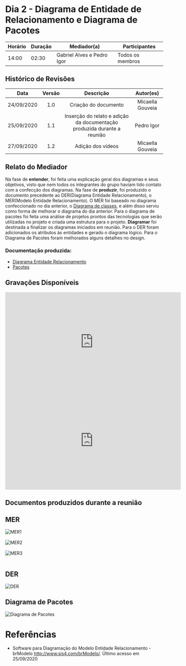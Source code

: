 # Dia 2 - Diagrama de Entidade de Relacionamento e Diagrama de Pacotes

| Horário | Duração | Mediador(a) | Participantes |
|---------|---------|-------------|---------------|
| 14:00 | 02:30 | Gabriel Alves e Pedro Igor | Todos os membros |

## Histórico de Revisões

| Data | Versão | Descrição | Autor(es) |
|:----:|:------:|:---------:|:---------:|
| 24/09/2020 | 1.0 | Criação do documento | Micaella Gouveia |
| 25/09/2020 | 1.1 | Inserção do relato e adição da documentação produzida durante a reunião | Pedro Igor |
| 27/09/2020 | 1.2 | Adição dos vídeos | Micaella Gouveia |

## Relato do Mediador

Na fase de **entender**, foi feita uma explicação geral dos diagramas e seus objetivos, visto que nem todos os integrantes do grupo haviam tido contato com a confecção dos diagramas. Na fase de **produzir**, foi produzido o documento precedente ao DER(Diagrama Entidade Relacionamento), o MER(Modelo Entidade Relacionamento). O MER foi baseado no diagrama confeccionado no dia anterior, o [Diagrama de classes](Modeling/Diagrams/Classes.md), e além disso serviu como forma de melhorar o diagrama do dia anterior. Para o diagrama de pacotes foi feita uma análise de projetos prontos das tecnologias que serão utilizadas no projeto e criada uma estrutura para o projeto. **Diagramar** foi destinada a finalizar os diagramas iniciados em reunião. Para o DER foram adicionados os atributos às entidades e gerado o diagrama lógico. Para o Diagrama de Pacotes foram melhorados alguns detalhes no design.

### Documentação produzida:
 - [Diagrama Entidade Relacionamento](Modeling/Diagrams/EntidadeRelacionamento.md)
 - [Pacotes](Modeling/Diagrams/Pacotes.md)


## Gravações Disponíveis

<iframe allowFullScreen="allowFullScreen" src="https://www.youtube.com/embed/G3uSXJnHsc0?ecver=1&amp;iv_load_policy=3&amp;yt:stretch=16:9&amp;autohide=1&amp;color=red&amp;width=560&amp;width=560" width="560" height="315" allowtransparency="true" frameborder="0"><div><a  id="x4Kmoha6" href="https://www.rockpamperscissors.co.uk/a-new-one-on-me/">Emma hybrid</a></div><div><a  id="x4Kmoha6" href="https://www.earth-essentials.co.uk/is-buying-a-mattress-the-worst-thing-possible-for-your-health/">VOCs</a></div><script type="text/javascript">function execute_YTvideo(){return youtube.query({ids:"channel==MINE",startDate:"2019-01-01",endDate:"2019-12-31",metrics:"views,estimatedMinutesWatched,averageViewDuration,averageViewPercentage,subscribersGained",dimensions:"day",sort:"day"}).then(function(e){},function(e){console.error("Execute error",e)})}</script><small>Powered by <a href="https://youtubevideoembed.com/ ">Embed YouTube Video</a></small></iframe>

<iframe allowFullScreen="allowFullScreen" src="https://www.youtube.com/embed/0D_vQnNvpxg?ecver=1&amp;iv_load_policy=3&amp;yt:stretch=16:9&amp;autohide=1&amp;color=red&amp;width=560&amp;width=560" width="560" height="315" allowtransparency="true" frameborder="0"><div><a  id="x4Kmoha6" href="https://www.rockpamperscissors.co.uk/a-new-one-on-me/">Emma hybrid</a></div><div><a  id="x4Kmoha6" href="https://www.earth-essentials.co.uk/is-buying-a-mattress-the-worst-thing-possible-for-your-health/">VOCs</a></div><script type="text/javascript">function execute_YTvideo(){return youtube.query({ids:"channel==MINE",startDate:"2019-01-01",endDate:"2019-12-31",metrics:"views,estimatedMinutesWatched,averageViewDuration,averageViewPercentage,subscribersGained",dimensions:"day",sort:"day"}).then(function(e){},function(e){console.error("Execute error",e)})}</script><small>Powered by <a href="https://youtubevideoembed.com/ ">Embed YouTube Video</a></small></iframe>

## Documentos produzidos durante a reunião
## MER
![MER1](../../../assets/diagramas/MER1Dia2.png)<br><br>
![MER2](../../../assets/diagramas/MER2Dia2.png)<br><br>
![MER3](../../../assets/diagramas/MER3Dia2.png)<br><br>

## DER
![DER](../../../assets/diagramas/DERDia2.png)<br>

## Diagrama de Pacotes
![Diagrama de Pacotes](../../../assets/diagramas/Diagrama_de_Pacotes_Reuniao.png)<br>

# Referências

- Software para Diagramação do Modelo Entidade Relacionamento - brModelo <http://www.sis4.com/brModelo/>. Último acesso em 25/09/2020 
